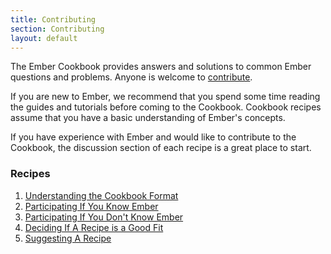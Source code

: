 ```yaml
---
title: Contributing
section: Contributing
layout: default
---
```

The Ember Cookbook provides answers and solutions to common Ember questions and problems. Anyone is welcome to
[contribute](./understanding_the_cookbook_format).

If you are new to Ember, we recommend that you spend some time reading the guides and tutorials before coming
to the Cookbook. Cookbook recipes assume that you have a basic understanding of Ember's concepts.

If you have experience with Ember and would like to contribute to the Cookbook, the discussion section of each
recipe is a great place to start.

### Recipes

1. [Understanding the Cookbook Format](./understanding_the_cookbook_format)
1. [Participating If You Know Ember](./participating_if_you_know_ember)
1. [Participating If You Don't Know Ember](./participating_if_you_dont_know_ember)
1. [Deciding If A Recipe is a Good Fit](./deciding_if_a_recipe_is_a_good_fit)
1. [Suggesting A Recipe](./suggesting_a_recipe)

